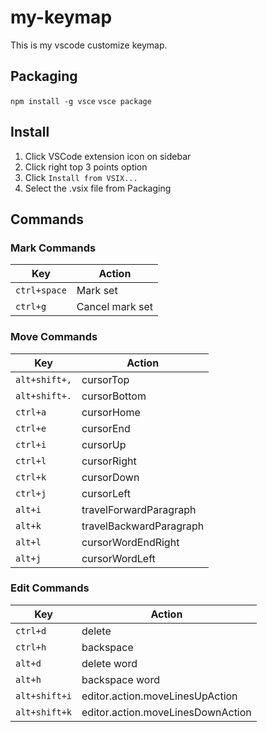# my-keymap

This is my vscode customize keymap.

## Packaging

`npm install -g vsce`
`vsce package`

## Install

1. Click VSCode extension icon on sidebar
2. Click right top 3 points option
3. Click `Install from VSIX...`
4. Select the .vsix file from Packaging

## Commands

### Mark Commands

| Key          | Action          |
| ------------ | --------------- |
| `ctrl+space` | Mark set        |
| `ctrl+g`     | Cancel mark set |

### Move Commands

| Key           | Action                  |
| ------------- | ----------------------- |
| `alt+shift+,` | cursorTop               |
| `alt+shift+.` | cursorBottom            |
| `ctrl+a`      | cursorHome              |
| `ctrl+e`      | cursorEnd               |
| `ctrl+i`      | cursorUp                |
| `ctrl+l`      | cursorRight             |
| `ctrl+k`      | cursorDown              |
| `ctrl+j`      | cursorLeft              |
| `alt+i`       | travelForwardParagraph  |
| `alt+k`       | travelBackwardParagraph |
| `alt+l`       | cursorWordEndRight      |
| `alt+j`       | cursorWordLeft          |

### Edit Commands

| Key           | Action                            |
| ------------- | --------------------------------- |
| `ctrl+d`      | delete                            |
| `ctrl+h`      | backspace                         |
| `alt+d`       | delete word                       |
| `alt+h`       | backspace word                    |
| `alt+shift+i` | editor.action.moveLinesUpAction   |
| `alt+shift+k` | editor.action.moveLinesDownAction |
